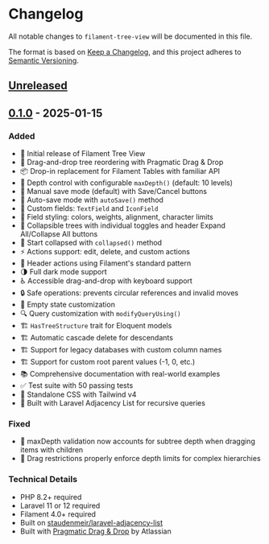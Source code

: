 # Changelog

All notable changes to `filament-tree-view` will be documented in this file.

The format is based on [Keep a Changelog](https://keepachangelog.com/en/1.0.0/),
and this project adheres to [Semantic Versioning](https://semver.org/spec/v2.0.0.html).

## [Unreleased]

## [0.1.0] - 2025-01-15

### Added
- 🎉 Initial release of Filament Tree View
- 🌳 Drag-and-drop tree reordering with Pragmatic Drag & Drop
- 📦 Drop-in replacement for Filament Tables with familiar API
- 🎯 Depth control with configurable `maxDepth()` (default: 10 levels)
- 💾 Manual save mode (default) with Save/Cancel buttons
- 💾 Auto-save mode with `autoSave()` method
- 🔧 Custom fields: `TextField` and `IconField`
- 🎨 Field styling: colors, weights, alignment, character limits
- 🔄 Collapsible trees with individual toggles and header Expand All/Collapse All buttons
- 🔄 Start collapsed with `collapsed()` method
- ⚡ Actions support: edit, delete, and custom actions
- 🎯 Header actions using Filament's standard pattern
- 🌗 Full dark mode support
- ♿ Accessible drag-and-drop with keyboard support
- 🔒 Safe operations: prevents circular references and invalid moves
- 📝 Empty state customization
- 🔍 Query customization with `modifyQueryUsing()`
- 🏗️ `HasTreeStructure` trait for Eloquent models
- 🏗️ Automatic cascade delete for descendants
- 🏗️ Support for legacy databases with custom column names
- 🏗️ Support for custom root parent values (-1, 0, etc.)
- 📚 Comprehensive documentation with real-world examples
- ✅ Test suite with 50 passing tests
- 🎨 Standalone CSS with Tailwind v4
- 🚀 Built with Laravel Adjacency List for recursive queries

### Fixed
- 🐛 maxDepth validation now accounts for subtree depth when dragging items with children
- 🐛 Drag restrictions properly enforce depth limits for complex hierarchies

### Technical Details
- PHP 8.2+ required
- Laravel 11 or 12 required
- Filament 4.0+ required
- Built on [staudenmeir/laravel-adjacency-list](https://github.com/staudenmeir/laravel-adjacency-list)
- Built with [Pragmatic Drag & Drop](https://atlassian.design/components/pragmatic-drag-and-drop) by Atlassian

[Unreleased]: https://github.com/openplain/filament-tree-view/compare/v0.1.0...HEAD
[0.1.0]: https://github.com/openplain/filament-tree-view/releases/tag/v0.1.0
